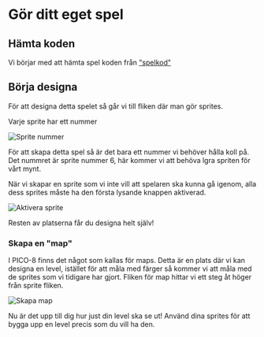 # Gör ditt eget spel

## Hämta koden

Vi börjar med att hämta spel koden från ["spelkod"]("/tree/main/")

## Börja designa

För att designa detta spelet så går vi till fliken där man gör sprites. 

Varje sprite har ett nummer

![Sprite nummer](/tree/main/instruktioner_eget_spel/sprite_nummer.png)

För att skapa detta spel så är det bara ett nummer vi behöver hålla koll på. Det nummret är sprite nummer 6, här kommer vi att behöva lgra spriten för vårt mynt. 

När vi skapar en sprite som vi inte vill att spelaren ska kunna gå igenom, alla dess sprites måste ha den första lysande knappen aktiverad.

![Aktivera sprite](/tree/main/instruktioner_eget_spel/aktivera_sprite.png)

Resten av platserna får du designa helt själv!

### Skapa en "map"

I PICO-8 finns det något som kallas för maps. Detta är en plats där vi kan designa en level, istället för att måla med färger så kommer vi att måla med de sprites som vi tidigare har gjort. Fliken för map hittar vi ett steg åt höger från sprite fliken.

![Skapa map](/tree/main/instruktioner_eget_spel/skapa_map.png)


Nu är det upp till dig hur just din level ska se ut! Använd dina sprites för att bygga upp en level precis som du vill ha den.



